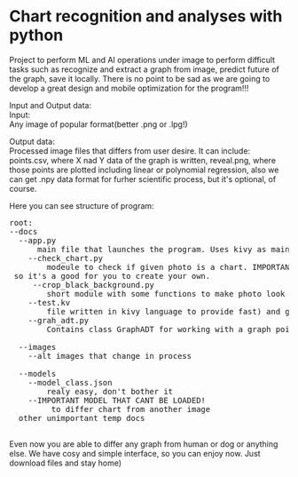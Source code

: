 # Chart recognition and analyses with python
Project to perform ML and AI operations under image to perform difficult tasks such as recognize and extract a graph from image, predict future of the graph, save it locally.
There is no point to be sad as we are going to develop a great design and mobile optimization for the program!!!

Input and Output data:<br>
Input:<br>
Any image of popular format(better .png or .lpg!)<br>

Output data:<br>
Processed image files that differs from user desire. It can include: points.csv, where X nad Y data of the graph is written, reveal.png, where those points are plotted including linear or polynomial regression, also we can get .npy data format for furher scientific process, but it's optional, of course. <br>

Here you can see structure of program:<br>
<pre>
root:
--docs
  --app.py
      main file that launches the program. Uses kivy as main library
    --check_chart.py
        modeule to check if given photo is a chart. IMPORTANT! Needs a model that cant't be loaded in GitHub,<br> so it's a good for you to create your own. 
     --crop_black_background.py
        short module with some functions to make photo look more Graph-ish
    --test.kv
        file written in kivy language to provide fast) and good interface
    --grah_adt.py
        Contains class GraphADT for working with a graph points
  
  --images
    --alt images that change in process
  
  --models
    --model_class.json
        realy easy, don't bother it
    --IMPORTANT MODEL THAT CANT BE LOADED!
         to differ chart from another image 
  other unimportant temp docs<br>
</pre>
Even now you are able to differ any graph from human or dog or anything else. We have cosy and simple interface, so you can enjoy now. Just download files and stay home)
